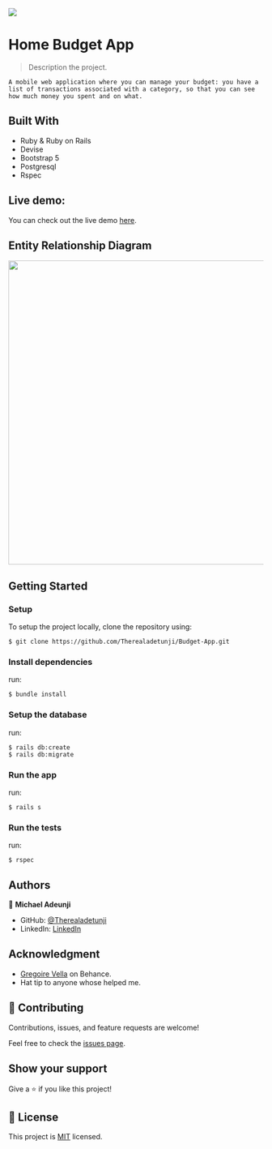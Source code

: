 ![](https://img.shields.io/badge/Microverse-blueviolet)

# Home Budget App

> Description the project.

    A mobile web application where you can manage your budget: you have a list of transactions associated with a category, so that you can see how much money you spent and on what.

## Built With
>
- Ruby & Ruby on Rails
- Devise
- Bootstrap 5
- Postgresql
- Rspec


## Live demo:
You can check out the live demo [here](https://shrouded-fjord-77667.herokuapp.com/).


## Entity Relationship Diagram
<img src="https://github.com/microverseinc/curriculum-rails/blob/main/capstone/images/erd_diagram.png" width="600">


## Getting Started

### Setup

To setup the project locally, clone the repository using:

```
$ git clone https://github.com/Therealadetunji/Budget-App.git
```

### Install dependencies
run:
```
$ bundle install
```

### Setup the database
run:
```
$ rails db:create
$ rails db:migrate
```

### Run the app
run:
```
$ rails s
```

### Run the tests
run:
```
$ rspec
```

## Authors

👤 **Michael Adeunji**

- GitHub: [@Therealadetunji](https://github.com/therealadetunji)
- LinkedIn: [LinkedIn](https://www.linkedin.com/in/adetunji-michael/)

## Acknowledgment
- [Gregoire Vella](https://www.behance.net/gregoirevella) on Behance.
- Hat tip to anyone whose helped me.

## 🤝 Contributing

Contributions, issues, and feature requests are welcome!

Feel free to check the [issues page](https://github.com/Therealadetunji/Budget-App/issues/).

## Show your support

Give a ⭐️ if you like this project!

## :memo: License

This project is [MIT](./MIT.md) licensed.
